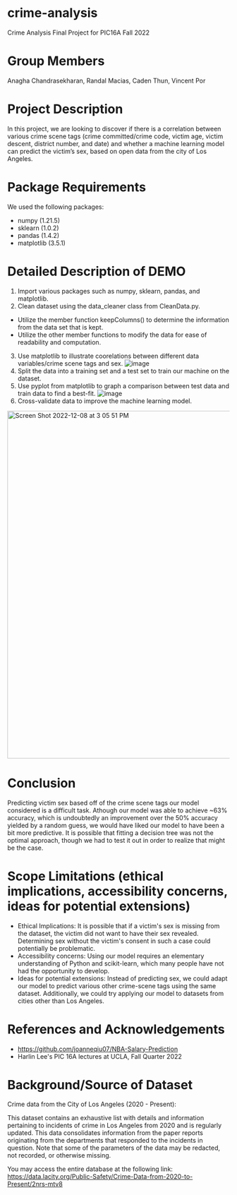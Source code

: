 # crime-analysis
Crime Analysis Final Project for PIC16A Fall 2022
# Group Members
Anagha Chandrasekharan, Randal Macias, Caden Thun, Vincent Por
# Project Description
In this project, we are looking to discover if there is a correlation between various crime scene tags (crime committed/crime code, victim age, victim descent, district number, and date) and whether a machine learning model can predict the victim’s sex, based on open data from the city of Los Angeles. 
# Package Requirements
We used the following packages:
* numpy (1.21.5)
* sklearn (1.0.2)
* pandas (1.4.2) 
* matplotlib (3.5.1)
# Detailed Description of DEMO
1. Import various packages such as numpy, sklearn, pandas, and matplotlib.
2. Clean dataset using the data_cleaner class from CleanData.py.
* Utilize the member function keepColumns() to determine the information from the data set that is kept.
* Utilize the other member functions to modify the data for ease of readability and computation.
3. Use matplotlib to illustrate coorelations between different data variables/crime scene tags and sex. ![image](https://user-images.githubusercontent.com/103856649/206104260-f04b8924-55fe-4bac-971b-bfbdf43a717f.png)
4. Split the data into a training set and a test set to train our machine on the dataset.
5. Use pyplot from matplotlib to graph a comparison between test data and train data to find a best-fit. ![image](https://user-images.githubusercontent.com/103856649/206104412-319efcce-3840-470a-9098-2c03b1e027ba.png)
6. Cross-validate data to improve the machine learning model.
<img width="788" alt="Screen Shot 2022-12-08 at 3 05 51 PM" src="https://user-images.githubusercontent.com/43144162/206585804-81cd26e5-e882-40e2-9cb1-17580d391570.png">

# Conclusion
Predicting victim sex based off of the crime scene tags our model considered is a difficult task. Athough our model was able to achieve ~63% accuracy, which is undoubtedly an improvement over the 50% accuracy yielded by a random guess, we would have liked our model to have been a bit more predictive. It is possible that fitting a decision tree was not the optimal approach, though we had to test it out in order to realize that might be the case.  
# Scope Limitations (ethical implications, accessibility concerns, ideas for potential extensions)
* Ethical Implications: It is possible that if a victim's sex is missing from the dataset, the victim did not want to have their sex revealed. Determining sex without the victim's consent in such a case could potentially be problematic.
* Accessibility concerns: Using our model requires an elementary understanding of Python and scikit-learn, which many people have not had the opportunity to develop.
* Ideas for potential extensions: Instead of predicting sex, we could adapt our model to predict various other crime-scene tags using the same dataset. Additionally, we could try applying our model to datasets from cities other than Los Angeles.
# References and Acknowledgements
* https://github.com/joanneqiu07/NBA-Salary-Prediction
* Harlin Lee's PIC 16A lectures at UCLA, Fall Quarter 2022
# Background/Source of Dataset
Crime data from the City of Los Angeles (2020 - Present): 

This dataset contains an exhaustive list with details and information pertaining to incidents of crime in Los Angeles from 2020 and is regularly updated. This data consolidates information from the paper reports originating from the departments that responded to the incidents in question. Note that some of the parameters of the data may be redacted, not recorded, or otherwise missing. 

You may access the entire database at the following link: https://data.lacity.org/Public-Safety/Crime-Data-from-2020-to-Present/2nrs-mtv8
